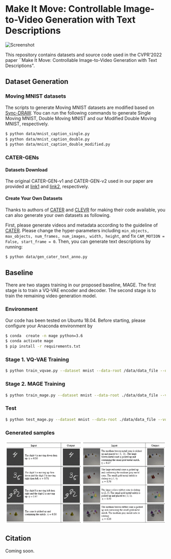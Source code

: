 # Make It Move: Controllable Image-to-Video Generation with Text Descriptions
![Screenshot](examples/TI2V.gif)

This repository contains datasets and source code used in the CVPR'2022 paper ``Make It Move: Controllable Image-to-Video Generation with Text Descriptions".

## Dataset Generation
### Moving MNIST datasets
The scripts to generate Moving MNIST datasets are modified based on [Sync-DRAW](https://github.com/syncdraw/Sync-DRAW). You can run the following commands to generate Single Moving MNIST, Double Moving MNIST and our Modified Double Moving MNIST, respectively. 
```bash
$ python data/mnist_caption_single.py
$ python data/mnist_caption_double.py
$ python data/mnist_caption_double_modified.py
```
### CATER-GENs
#### Datasets Download
The original CATER-GEN-v1 and CATER-GEN-v2 used in our paper are provided at [link1](https://drive.google.com/drive/folders/1ICIP5qY1rTod-hTLz5zJSxlbrHrGrdt4?usp=sharing) and [link2](https://drive.google.com/drive/folders/1xJM7gNDCslpM8MJNYT1fqgiG8yyIl6ue?usp=sharing), respectively.
#### Create Your Own Datasets
Thanks to authors of [CATER](https://github.com/rohitgirdhar/CATER) and [CLEVR](https://github.com/facebookresearch/clevr-dataset-gen) for making their code available, you can also generate your own datasets as following.

First, please generate videos and metadata according to the guideline of [CATER](https://github.com/rohitgirdhar/CATER). Please change the hyper-parameters including `min_objects, max_objects, num_frames, num_images, width, height`, and fix `CAM_MOTION = False, start_frame = 0`.
Then, you can generate text descriptions by running:
```bash
$ python data/gen_cater_text_anno.py
```

## Baseline
There are two stages training in our proposed baseline, MAGE. The first stage is to train a VQ-VAE encoder and decoder. The second stage is to train the remaining video generation model.

### Environment
Our code has been tested on Ubuntu 18.04. Before starting, please configure your Anaconda environment by
```bash
$ conda  create -n mage python=3.6
$ conda activate mage
$ pip install -r requirements.txt
```

### Stage 1. VQ-VAE Training
```bash
$ python train_vqvae.py --dataset mnist --data-root /data/data_file --output-folder ./models/vqvae_model_file
```

### Stage 2. MAGE Training
```bash
$ python train_mage.py --dataset mnist --data-root ./data/data_file --vqvae-model ./models/vqvae_model_file --checkpoint-path ./models/mage_model_file 
```

### Test

```bash
$ python test_mage.py --dataset mnist --data-root ./data/data_file --vqvae-model ./models/vqvae_model_file --mage_model ./models/mage_model_file 
```

### Generated samples
![Screenshot](examples/example1.gif)

## Citation
Coming soon.